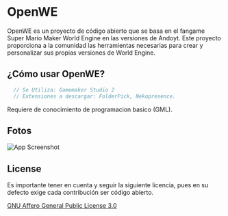 # OpenWE

OpenWE es un proyecto de código abierto que se basa en el fangame Super Mario Maker World Engine en las versiones de Andoyt. Este proyecto proporciona a la comunidad las herramientas necesarias para crear y personalizar sus propias versiones de World Engine.



## ¿Cómo usar OpenWE?


```js
  // Se Utiliza: Gamemaker Studio 2
  // Extensiones a descargar: FolderPick, Nekopresence.
```

Requiere de conocimiento de programacion basico (GML).


## Fotos

![App Screenshot](https://media.discordapp.net/attachments/1184254613982019625/1195160124206104596/Proyecto.png?ex=65b2fa9a&is=65a0859a&hm=6850820706dc55bac5c9054d6e8174269b5493d4efa0aa4687aecd1416b1bd47&=&format=webp&quality=lossless&width=842&height=473)


## License

Es importante tener en cuenta y seguir la siguiente licencia, pues en su defecto exige cada contribución ser código abierto.

[GNU Affero General Public License 3.0](https://raw.githubusercontent.com/teamdigitale/licenses/master/AGPL-3.0-or-later)


